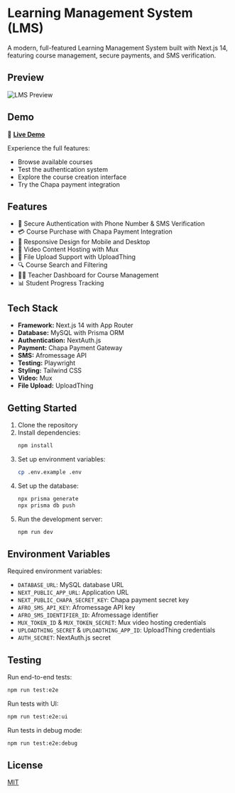 # Learning Management System (LMS)

A modern, full-featured Learning Management System built with Next.js 14, featuring course management, secure payments, and SMS verification.

## Preview

![LMS Preview](.github/assets/preview.png)

## Demo

🔗 **[Live Demo](https://dave-lms.vercel.app)**

Experience the full features:
- Browse available courses
- Test the authentication system
- Explore the course creation interface
- Try the Chapa payment integration

## Features

- 🔐 Secure Authentication with Phone Number & SMS Verification
- 💳 Course Purchase with Chapa Payment Integration
- 📱 Responsive Design for Mobile and Desktop
- 🎥 Video Content Hosting with Mux
- 📁 File Upload Support with UploadThing
- 🔍 Course Search and Filtering
- 👨‍🏫 Teacher Dashboard for Course Management
- 📊 Student Progress Tracking

## Tech Stack

- **Framework:** Next.js 14 with App Router
- **Database:** MySQL with Prisma ORM
- **Authentication:** NextAuth.js
- **Payment:** Chapa Payment Gateway
- **SMS:** Afromessage API
- **Testing:** Playwright
- **Styling:** Tailwind CSS
- **Video:** Mux
- **File Upload:** UploadThing

## Getting Started

1. Clone the repository
2. Install dependencies:
   ```bash
   npm install
   ```
3. Set up environment variables:
   ```bash
   cp .env.example .env
   ```
4. Set up the database:
   ```bash
   npx prisma generate
   npx prisma db push
   ```
5. Run the development server:
   ```bash
   npm run dev
   ```

## Environment Variables

Required environment variables:
- `DATABASE_URL`: MySQL database URL
- `NEXT_PUBLIC_APP_URL`: Application URL
- `NEXT_PUBLIC_CHAPA_SECRET_KEY`: Chapa payment secret key
- `AFRO_SMS_API_KEY`: Afromessage API key
- `AFRO_SMS_IDENTIFIER_ID`: Afromessage identifier
- `MUX_TOKEN_ID` & `MUX_TOKEN_SECRET`: Mux video hosting credentials
- `UPLOADTHING_SECRET` & `UPLOADTHING_APP_ID`: UploadThing credentials
- `AUTH_SECRET`: NextAuth.js secret

## Testing

Run end-to-end tests:
```bash
npm run test:e2e
```

Run tests with UI:
```bash
npm run test:e2e:ui
```

Run tests in debug mode:
```bash
npm run test:e2e:debug
```

## License

[MIT](https://choosealicense.com/licenses/mit/)

